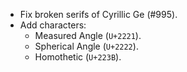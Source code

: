  * Fix broken serifs of Cyrillic Ge (#995).
 * Add characters:
   - Measured Angle (`U+2221`).
   - Spherical Angle (`U+2222`).
   - Homothetic (`U+223B`).
